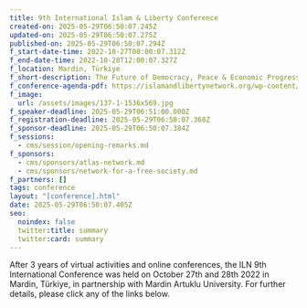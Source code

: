 ```yaml
---
title: 9th International Islam & Liberty Conference
created-on: 2025-05-29T06:50:07.245Z
updated-on: 2025-05-29T06:50:07.275Z
published-on: 2025-05-29T06:50:07.294Z
f_start-date-time: 2022-10-27T00:00:07.312Z
f_end-date-time: 2022-10-28T12:00:07.327Z
f_location: Mardin, Türkiye
f_short-description: The Future of Democracy, Peace & Economic Progress in Muslim-Majority Nations
f_conference-agenda-pdf: https://islamandlibertynetwork.org/wp-content/uploads/2022/10/Poster-Program-1-ENG-1_removed.pdf
f_image:
  url: /assets/images/137-1-1536x569.jpg
f_speaker-deadline: 2025-05-29T06:51:00.000Z
f_registration-deadline: 2025-05-29T06:50:07.368Z
f_sponsor-deadline: 2025-05-29T06:50:07.384Z
f_sessions:
  - cms/session/opening-remarks.md
f_sponsors:
  - cms/sponsors/atlas-network.md
  - cms/sponsors/network-for-a-free-society.md
f_partners: []
tags: conference
layout: "[conference].html"
date: 2025-05-29T06:50:07.405Z
seo:
  noindex: false
  twitter:title: summary
  twitter:card: summary
---
```

After 3 years of virtual activities and online conferences, the ILN 9th International Conference was held on October 27th and 28th 2022 in Mardin, Türkiye, in partnership with Mardin Artuklu University. For further details, please click any of the links below.